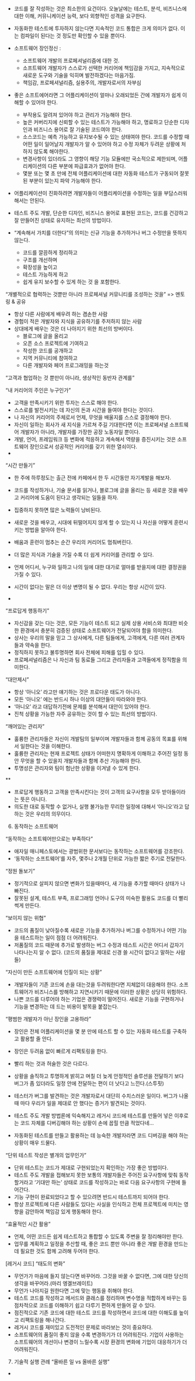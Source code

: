 



- 코드를 잘 작성하는 것은 최소한의 요건이다. 오늘날에는 테스트, 분석, 비즈니스에 대한 이해, 커뮤니케이션 능력, 보다 외향적인 성격을 요구한다.
- 자동화한 테스트에 투자하지 않는다면 지속적인 코드 통합은 크게 의미가 없다. 이는 컴파일이 된다는 것 정도만 확인할 수 있을 뿐이다.
- 소프트웨어 장인정신 :
  - 소프트웨어 개발의 프로페셔널리즘에 대한 것.
  - 소프트웨어 개발자가 스스로가 선택한 커리어에 책임감을 가지고, 지속적으로 새로운 도구와 기술을 익히며 발전하겠다는 마음가짐.
  - 책임감, 프로페셔널리즘, 실용주의, 개발자로서의 자부심


- 좋은 소프트에어라면 그 어플리케이션이 얼마나 오래되었든 간에 개발자가 쉽게 이해할 수 있어야 한다.
  - 부작용도 알려져 있어야 하고 관리가 가능해야 한다.
  - 높은 커버리지에 신뢰할 수 있는 테스트가 가능해야 하고, 명료하고 단순한 디자인과 비즈니스 용어로 잘 기술된 코드여야 한다.
  - 소스코드는 예측 가능하고 유지보수될 수 있는 상태여야 한다. 코드를 수정할 때 어떤 일이 일어날지 개발자가 알 수 있어야 하고 수정 자체가 두려운 상황에 처하지 않도록 해야한다.
  - 변경사항이 있더라도 그 영향이 해당 기능 모듈에만 국소적으로 제한되며, 어플리케이션의 다른 부분에 파급효과가 없어야 한다.
  - 몇분 또는 몇 초 만에 전체 어플리케이션에 대한 자동화 테스트가 구동되어 잘못된 부분이 있는지 파악 가능해야 한다.


- 어플리케이션이 진화하려면 개발자들이 어플리케이션을 수정하는 일을 부담스러워해서는 안된다.
- 테스트 주도 개발, 단순한 디자인, 비즈니스 용어로 표현된 코드는, 코드를 건강하고 잘 만들어진 상태로 유지하는 최선의 방법이다.

- “계속해서 가치를 더한다”의 의미는 신규 기능을 추가하거나 버그 수정만을 뜻하지 않는다.
  - 코드를 깔끔하게 정리하고
  - 구조를 개선하며
  - 확장성을 높이고
  - 테스트 가능하게 하고
  - 쉽게 유지 보수할 수 있게 하는 것
  을 포함한다.








“개별적으로 협력하는 것뿐만 아니라 프로페셔널 커뮤니티를 조성하는 것을” => 멘토링 & 공유
- 항상 다른 사람에게 배우려 하는 겸손한 사람
- 경험이 적은 개발자와 지식을 공유하기를 주저하지 않는 사람
- 상대에게 배우는 것은 더 나아지기 위한 최선의 방버이다.
  - 블로그에 글을 올리고
  - 오픈 소스 프로젝트에 기여하고
  - 작성한 코드를 공개하고
  - 지역 커뮤니티에 참여하고
  - 다른 개발자와 페어 프로그래밍을 하는것


“고객과 협업하는 것 뿐만이 아니라, 생상적인 동반자 관계를”



“내 커리어의 주인은 누구인가”
- 고객을 만족시키기 위한 투자는 스스로 해야 한다.
- 스스로를 발전시키는 데 자신의 돈과 시간을 들여야 한다는 것이다.
- 나 자신의 커리어의 주체로서 언제, 무엇을 배울지를 스스로 결정해야 한다.
- 자신이 일하는 회사가 새 지식을 가르쳐 주길 기대한다면 이는 프로페셔녈 소프트웨어 개발자가 아니라, 개발자를 가장한 공장 노동자일 뿐이다.
- 개발, 언어, 프레임워크 등 변화에 적응하고 계속해서 역량을 증진시키는 것은 소프트웨어 장인으로서 성공적인 커리어를 갖기 위한 열쇠이다.
-



“시간 만들기”
- 한 주에 하루정도는 출근 전에 카페에서 한 두 시간동안 자기계발을 해보자.
- 코드를 작성하거나, 기술 문서를 읽거나, 블로그에 글을 올리는 등 새로운 것을 배우고 커리어에 도움이 된다고 생각되는 일들을 하자.

- 집중하지 못하면 많은 노력들이 낭비된다.
- 새로운 것을 배우고, 시대에 뒤떨어지지 않게 할 수 있는지 나 자신을 어떻게 훈련시키는 방법을 알아야 한다.
- 배움과 훈련이 멈추는 순간 우리의 커리어도 멈춰버린다.
- 더 많은 지식과 기술을 가질 수록 더 쉽게 커리어를 관리할 수 있다.
- 언제 어디서, 누구와 일하고 나의 일에 대한 대가로 얼마를 받을지에 대한 결정권을 가질 수 있다.
- 시간이 없다는 말은 더 이상 변명이 될 수 없다. 우리는 항상 시간이 있다.
-


“프로답게 행동하기”
- 자신감을 갖는 다는 것은, 모든 기능이 테스트 되고 실제 상용 서비스와 최대한 비슷한 환경에서 충분히 검증된 상태로 소프트웨어가 전달되어야 함을 의미한다.
- 상사는 우리의 말을 믿고 그 상사에게, 다른 팀들에게, 고객에게, 다른 여러 관계자들과 약속을 한다.
- 정직하지 못하고 불투명하면 회사 전체에 피해를 입힐 수 있다.
- 프로페셔널리즘은 나 자신과 팀 동료들 그리고 관리자들과 고객들에게 정직함을 의미한다.

“대안제시”
- 항상 ‘아니오’ 라고만 얘기하는 것은 프로다운 태도가 아니다.
- 모든 ‘아니오’ 에는 반드시 하나 이상의 대안들이 따라와야 한다.
- ‘아니오’ 라고 대답하기전에 문제를 분석해서 대안이 있어야 한다.
- 진척 상황을 가능한 자주 공유하는 것이 할 수 있는 최선의 방법이다.


“깨어있는 관리자”
- 훌륭한 관리자들은 자신이 개발팀의 일부이며 개발자들과 함께 공동의 목표를 위해서 일한다는 것을 이해한다.
- 훌륭한 관리자는 현재 프로젝트 상태가 어떠한지 명확하게 이해하고 주어진 일정 동안 무엇을 할 수 있을지 개발자들과 함께 추산 가능해야 한다.
- 투명성은 관리자와 팀이 험난한 상황을 이겨낼 수 있게 한다.


**
- 프로답게 행동하고 고객을 만족시킨다는 것이 고객의 요구사항을 모두 받아들이라는 뜻은 아니다.
- 의도한 대로 동작할 수 없거나, 실행 불가능한 무리한 일정에 대해서 ‘아니오’라고 답하는 것은 우리의 의무이다.



6. 동작하는 소프트웨어

“동작하는 소프트웨어만으로는 부족하다”
- 애자일 매니페스토에서는 광범위한 문서보다는 동작하는 소프트웨어를 강조한다.
- ‘동작하는 소프트웨어’를 자주, 몇주나 2개월 단위로 가능한 짧은 주기로 전달한다.


“정원 돌보기”
- 정기적으로 살피지 않으면 변화가 있을때마다, 새 기능을 추가할 때마다 상태가 나빠진다.
- 잘못된 설계, 테스트 부족, 프로그래밍 언어나 도구의 미숙한 활용도 코드를 더 빨리 썩게 만든다.


“보이지 않는 위협”
- 코드의 품질이 낮아질수록 새로운 기능을 추가하거나 버그를 수정하거나 어떤 기능을 테스트하는 일이 점점 더 어려워진다.
- 저품질의 코드 때문에 추가로 발생하는 버그 수정과 테스트 시간은 어디서 갑자기 나타나는지 알 수 없다. (코드의 품질을 제대로 신경 쓸 시간이 없다고 말하는 사람들)

“자신이 만든 소프트웨어에 인질이 되는 상황”
- 개발자들이 기존 코드에 손을 대는것을 두려워한다면 지체없이 대응해야 한다. 소프트웨어가 비즈니스를 방해하고 지연시키기 때문에 이러한 상황은 상당히 위험하다.
- 나쁜 코드를 다루어야 하는 기업은 경쟁력이 떨어진다. 새로운 기능을 구현하거나 기능을 변경하는 데 드는 비용이 발목을 붙잡는다.

“평범한 개발자가 아닌 장인을 고용하라”
- 장인은 전체 어플리케이션을 몇 분 만에 테스트 할 수 있는 자동화 테스트를 구축하고 활용할 줄 안다.
- 장인은 두려움 없이 빠르게 리팩토링을 한다.
- 빨리 하는 것과 허술한 것은 다르다.
- 상황을 솔직하고 투명하게 밝히고 며칠 더 늦게 안정적인 솔루션을 전달하기 보다 버그가 좀 있더라도 일정 안에 전달하는 편이 더 낫다고 느낀다.(스투핏)

- 테스터가 버그를 발견하는 것은 개발자로서 대단히 수치스러운 일이다. 버그가 나올때 마다 우리가 일을 제대로 안 했다는 증거가 발견되는 것이다.
- 테스트 주도 개발 방법론에 익숙해지고 레거시 코드에 테스트를 만들어 넣은 이후로는 코드 자체를 디버깅해야 하는 상황이 손에 꼽힐 만큼 적었다네…

- 자동화된 테스트를 만들고 활용하는 데 능숙한 개발자라면 코드 디버깅을 해야 하는 상황이 매우 드물다.

“단위 테스트 작성은 별개의 업무인가”
- 단위 테스트는 코드가 제대로 구현되었는지 확인하는 가장 좋은 방법이다.
- 테스트 주도 개발을 접해보지 못한 보통의 개발자들은 주어진 요구사항에 맞춰 동작할거라고 ‘기대만 하는’ 상태로 코드를 작성하고는 바로 다음 요구사항의 구현에 들어간다.
- 기능 구현이 완료되었다고 할 수 있으려면 반드시 테스트까지 되어야 한다.
- 항상 프로젝트에 다른 사람들도 있다는 사실을 인식하고 전체 프로젝트에 미치는 영향을 감안하여 책임감 있게 행동해야 한다.

“효율적인 시간 활용”
- 언제, 어떤 코드든 쉽게 테스트하고 통합할 수 있도록 주변을 잘 정리해야만 한다.
- 업무를 계획하고 일정을 추산할 때, 좋은 코드 뿐만 아니라 좋은 개발 환경을 만드는데 필요한 것도 함께 고려해 두어야 한다.

[레거시 코드]
“태도의 변화”
- 무언가가 마음에 들지 않는다면 바꾸어라. 그것을 바꿀 수 없다면, 그에 대한 당신의 생각을 바꾸어라.(마리 엥겔브레이트)
- 무언가 나아지길 원한다면 그에 맞는 행동을 취해야 한다.
- 테스트 코드를 작성하고 메서드와 클래스를 정리하며 변수명을 적합하게 바꾸는 등 점차적으로 코드를 이해하기 쉽고 다루기 편하게 만들어 갈 수 있다.
- 점진적으로 기존 코드에 대한 테스트 코드를 작성하면서 코드에 대한 이해도를 높이고 리팩토링을 해나간다.
- 레거시 코드를 재미있고 도전적인 문제로 바라보는 것이 중요하다.
- 소프트웨어의 품질이 좋지 않을 수록 변경하기가 더 어려워진다. 기업이 사용하는 소프트웨어의 개선이나 변경이 느릴수록 시장 환경의 변화에 기업이 대응하기가 더 어려워진다.


7. 기술적 실행 관례
“올바른 일 vs 올바른 실행”
-
